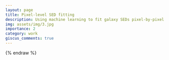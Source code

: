 ```yaml
---
layout: page
title: Pixel-level SED fitting
description: Using machine learning to fit galaxy SEDs pixel-by-pixel
img: assets/img/3.jpg
importance: 2
category: work
giscus_comments: true
---
```


{% endraw %}
